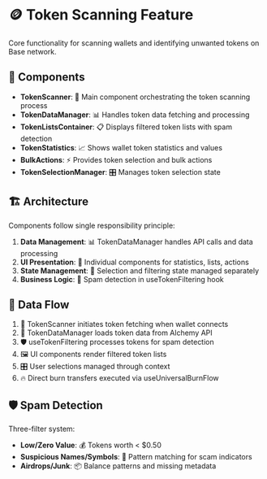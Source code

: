 # 🪙 Token Scanning Feature

Core functionality for scanning wallets and identifying unwanted tokens on Base network.

## 🧩 Components

- **TokenScanner**: 🎯 Main component orchestrating the token scanning process
- **TokenDataManager**: 📊 Handles token data fetching and processing
- **TokenListsContainer**: 📋 Displays filtered token lists with spam detection
- **TokenStatistics**: 📈 Shows wallet token statistics and values
- **BulkActions**: ⚡ Provides token selection and bulk actions
- **TokenSelectionManager**: 🎛️ Manages token selection state

## 🏗️ Architecture

Components follow single responsibility principle:

1. **Data Management**: 📊 TokenDataManager handles API calls and data processing
2. **UI Presentation**: 🎨 Individual components for statistics, lists, actions
3. **State Management**: 🔄 Selection and filtering state managed separately
4. **Business Logic**: 🧠 Spam detection in useTokenFiltering hook

## 🔄 Data Flow

1. 🔌 TokenScanner initiates token fetching when wallet connects
2. 📡 TokenDataManager loads token data from Alchemy API
3. 🛡️ useTokenFiltering processes tokens for spam detection
4. 🖼️ UI components render filtered token lists
5. 🎛️ User selections managed through context
6. 🔥 Direct burn transfers executed via useUniversalBurnFlow

## 🛡️ Spam Detection

Three-filter system:
- **Low/Zero Value**: 💰 Tokens worth < $0.50
- **Suspicious Names/Symbols**: 🚨 Pattern matching for scam indicators
- **Airdrops/Junk**: 📦 Balance patterns and missing metadata 